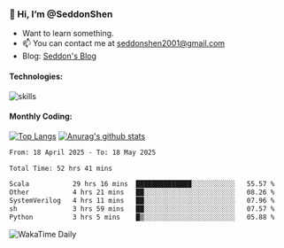 ### 👋 Hi, I’m @SeddonShen
- Want to learn something.
- 📫 You can contact me at seddonshen2001@gmail.com
- Blog: [Seddon's Blog](https://seddonshen.github.io/)
#### Technologies:

![skills](https://skillicons.dev/icons?i=scala,js,html,css,bootstrap,jquery,c,cpp,cloudflare,django,docker,flask,git,github,githubactions,linux,latex,mysql,nodejs,ps,php,pr,py,raspberrypi,redis,unreal,v,vscode,vue,bash)

#### Monthly Coding:
[![Top Langs](https://github-readme-stats.vercel.app/api/top-langs?username=seddonshen&show_icons=true&locale=en&layout=compact&hide=html&langs_count=8)](https://github.com/SeddonShen/)
[![Anurag's github stats](https://github-readme-stats.vercel.app/api?username=SeddonShen&count_private=true&show_icons=true)](https://github.com/anuraghazra/github-readme-stats)
<!--START_SECTION:waka-->

```txt
From: 18 April 2025 - To: 18 May 2025

Total Time: 52 hrs 41 mins

Scala           29 hrs 16 mins  ██████████████░░░░░░░░░░░   55.57 %
Other           4 hrs 21 mins   ██░░░░░░░░░░░░░░░░░░░░░░░   08.26 %
SystemVerilog   4 hrs 11 mins   ██░░░░░░░░░░░░░░░░░░░░░░░   07.96 %
sh              3 hrs 59 mins   ██░░░░░░░░░░░░░░░░░░░░░░░   07.57 %
Python          3 hrs 5 mins    █▒░░░░░░░░░░░░░░░░░░░░░░░   05.88 %
```

<!--END_SECTION:waka-->

![WakaTime Daily](https://wakatime.com/share/@seddon2001/61a7e342-5f12-4fea-bf92-1fac161e97d6.svg)
<!---
SeddonShen/SeddonShen is a ✨ special ✨ repository because its `README.md` (this file) appears on your GitHub profile.
You can click the Preview link to take a look at your changes.
--->
